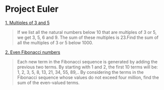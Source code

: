 # Project Euler
[1. Multiples of 3 and 5](ProjectEuler1.php)

> If we list all the natural numbers below 10 that are multiples of 3 or 5, we get 3, 5, 6 and 9. The sum of these multiples is 23.Find the sum of all the multiples of 3 or 5 below 1000.

[2. Even Fibonacci numbers](ProjectEuler2.php)

> Each new term in the Fibonacci sequence is generated by adding the previous two terms. By starting with 1 and 2, the first 10 terms will be:	1, 2, 3, 5, 8, 13, 21, 34, 55, 89,.. By considering the terms in the Fibonacci sequence whose values do not exceed four million, find the sum of the even-valued terms.
